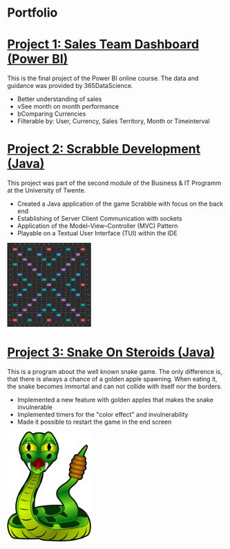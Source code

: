 # Portfolio
# [Project 1: Sales Team Dashboard (Power BI)](https://github.com/yasinfahmy/Sales-Team-Dashboard)
This is the final project of the Power BI online course. The data and guidance was provided by 365DataScience.
- Better understanding of sales
- vSee month on month performance
- bComparing Currencies
- Filterable by: User, Currency, Sales Territory, Month or Timeinterval


# [Project 2: Scrabble Development (Java)](https://github.com/Maxim020/ProjectGame)
This project was part of the second module of the Business & IT Programm at the University of Twente.
- Created a Java application of the game Scrabble with focus on the back end
- Establishing of Server Client Communication with sockets
- Application of the Model–View–Controller (MVC) Pattern
- Playable on a Textual User Interface (TUI) within the IDE

<img src="./images/ScrabbleBoard.JPG" width="194" height="194" />

# [Project 3: Snake On Steroids (Java)](https://github.com/yasinfahmy/Snake-On-Steroids)
This is a program about the well known snake game. The only difference is, that there is always a chance of a golden apple spawning. When eating it, the snake becomes immortal and can not collide with itself nor the borders.
- Implemented a new feature with golden apples that makes the snake invulnerable
- Implemented timers for the "color effect" and invulnerability
- Made it possible to restart the game in the end screen

<img src="./images/SnakeOnSteroids.png" width="194" height="254" />
